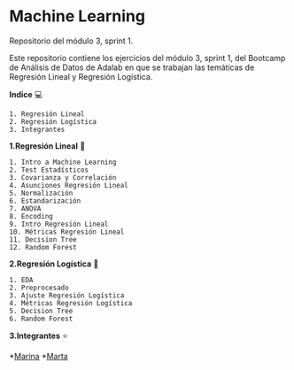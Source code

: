 # Machine Learning


Repositorio del módulo 3, sprint 1.

Este repositorio contiene los ejercicios del módulo 3, sprint 1, del Bootcamp de Análisis de Datos de Adalab en que se trabajan las temáticas de Regresión Lineal y Regresión Logística.


**Indice** :computer:

    1. Regresión Lineal
    2. Regresión Logística
    3. Integrantes

**1.Regresión Lineal** 📐

    1. Intro a Machine Learning
    2. Test Estadísticos
    3. Covarianza y Correlación
    4. Asunciones Regresión Lineal
    5. Normalización
    6. Estandarización
    7. ANOVA
    8. Encoding
    9. Intro Regresión Lineal
    10. Métricas Regresión Lineal
    11. Decision Tree
    12. Random Forest


**2.Regresión Logística** 💠

    1. EDA
    2. Preprocesado
    3. Ajuste Regresión Logística
    4. Métricas Regresión Logística
    5. Decision Tree
    6. Random Forest


**3.Integrantes** :star:

 *[Marina](https://github.com/pinheiro02)
 *[Marta](https://github.com/MartaOrdas)
